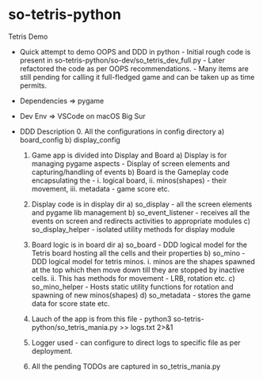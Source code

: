# so-tetris-python
Tetris Demo
- Quick attempt to demo OOPS and DDD in python
        -  Initial rough code is present in so-tetris-python/so-dev/so_tetris_dev_full.py
        -  Later refactored the code as per OOPS recommendations.
        -  Many items are still pending for calling it full-fledged game and can be taken up as time permits.
    
- Dependencies => pygame
- Dev Env => VSCode on macOS Big Sur
    
    
- DDD Description
    0.  All the configurations in config directory
        a) board_config
        b) display_config
    1.  Game app is divided into Display and Board
        a) Display is for managing pygame aspects - Display of screen elements and capturing/handling of events
        b) Board is the Gameplay code encapsulating the -
            i. logical board, 
            ii. minos(shapes) - their movement,
            iii. metadata - game score etc.
            
    2.  Display code is in display dir
        a) so_display - all the screen elements and pygame lib management
        b) so_event_listener - receives all the events on screen and redirects activities to appropriate modules
        c) so_display_helper - isolated utility methods for display module
        
    3.  Board logic is in board dir
        a) so_board - DDD logical model for the Tetris board hosting all the cells and their properties
        b) so_mino - DDD logical model for tetris minos.
            i. minos are the shapes spawned at the top which then move down till they are stopped by inactive cells.
            ii. This has methods for movement - LRB, rotation etc.
        c) so_mino_helper - Hosts static utility functions for rotation and spawning of new minos(shapes)
        d) so_metadata - stores the game data for score state etc.
         
    4.  Lauch of the app is from this file -
            python3 so-tetris-python/so_tetris_mania.py >> logs.txt 2>&1
            
    5.  Logger used - can configure to direct logs to specific file as per deployment.
    
    6. All the pending TODOs are captured in so_tetris_mania.py
